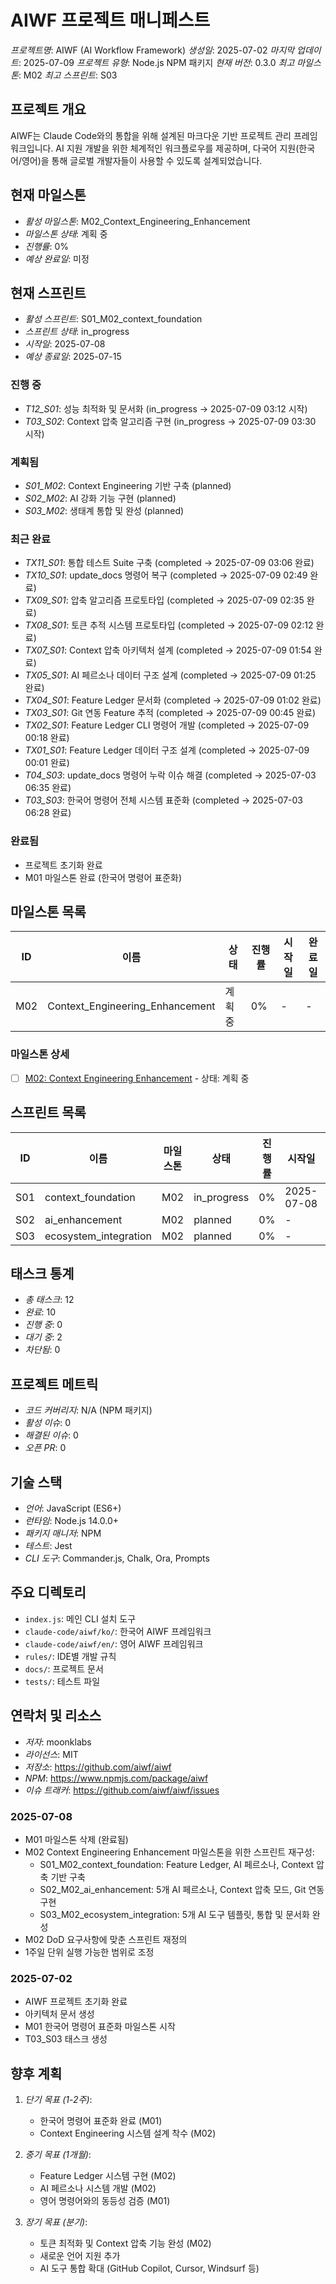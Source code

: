 # AIWF 프로젝트 매니페스트
*프로젝트명*: AIWF (AI Workflow Framework)
*생성일*: 2025-07-02
*마지막 업데이트*: 2025-07-09
*프로젝트 유형*: Node.js NPM 패키지
*현재 버전*: 0.3.0
*최고 마일스톤*: M02
*최고 스프린트*: S03

## 프로젝트 개요
AIWF는 Claude Code와의 통합을 위해 설계된 마크다운 기반 프로젝트 관리 프레임워크입니다. AI 지원 개발을 위한 체계적인 워크플로우를 제공하며, 다국어 지원(한국어/영어)을 통해 글로벌 개발자들이 사용할 수 있도록 설계되었습니다.

## 현재 마일스톤
- *활성 마일스톤*: M02_Context_Engineering_Enhancement
- *마일스톤 상태*: 계획 중
- *진행률*: 0%
- *예상 완료일*: 미정

## 현재 스프린트
- *활성 스프린트*: S01_M02_context_foundation
- *스프린트 상태*: in_progress
- *시작일*: 2025-07-08
- *예상 종료일*: 2025-07-15

### 진행 중
- *T12_S01*: 성능 최적화 및 문서화 (in_progress → 2025-07-09 03:12 시작)
- *T03_S02*: Context 압축 알고리즘 구현 (in_progress → 2025-07-09 03:30 시작)

### 계획됨
- *S01_M02*: Context Engineering 기반 구축 (planned)
- *S02_M02*: AI 강화 기능 구현 (planned)
- *S03_M02*: 생태계 통합 및 완성 (planned)

### 최근 완료
- *TX11_S01*: 통합 테스트 Suite 구축 (completed → 2025-07-09 03:06 완료)
- *TX10_S01*: update_docs 명령어 복구 (completed → 2025-07-09 02:49 완료)
- *TX09_S01*: 압축 알고리즘 프로토타입 (completed → 2025-07-09 02:35 완료)
- *TX08_S01*: 토큰 추적 시스템 프로토타입 (completed → 2025-07-09 02:12 완료)
- *TX07_S01*: Context 압축 아키텍처 설계 (completed → 2025-07-09 01:54 완료)
- *TX05_S01*: AI 페르소나 데이터 구조 설계 (completed → 2025-07-09 01:25 완료)
- *TX04_S01*: Feature Ledger 문서화 (completed → 2025-07-09 01:02 완료)
- *TX03_S01*: Git 연동 Feature 추적 (completed → 2025-07-09 00:45 완료)
- *TX02_S01*: Feature Ledger CLI 명령어 개발 (completed → 2025-07-09 00:18 완료)
- *TX01_S01*: Feature Ledger 데이터 구조 설계 (completed → 2025-07-09 00:01 완료)
- *T04_S03*: update_docs 명령어 누락 이슈 해결 (completed → 2025-07-03 06:35 완료)
- *T03_S03*: 한국어 명령어 전체 시스템 표준화 (completed → 2025-07-03 06:28 완료)

### 완료됨
- 프로젝트 초기화 완료
- M01 마일스톤 완료 (한국어 명령어 표준화)

## 마일스톤 목록
| ID  | 이름  | 상태  | 진행률 | 시작일  | 완료일 |
| --- | ----------- | ------- | ------ | ---------- | ------ |
| M02 | Context_Engineering_Enhancement | 계획 중 | 0%  | -  | -  |

### 마일스톤 상세
- [ ] [M02: Context Engineering Enhancement][1] - 상태: 계획 중

## 스프린트 목록
| ID  | 이름  | 마일스톤 | 상태  | 진행률 | 시작일  | 완료일 |
| --- | ----------------------------- | -------- | --------- | ------ | ---------- | ------ |
| S01 | context_foundation  | M02  | in_progress | 0%  | 2025-07-08 | -  |
| S02 | ai_enhancement  | M02  | planned  | 0%  | -  | -  |
| S03 | ecosystem_integration  | M02  | planned  | 0%  | -  | -  |

## 태스크 통계
- *총 태스크*: 12
- *완료*: 10
- *진행 중*: 0
- *대기 중*: 2
- *차단됨*: 0

## 프로젝트 메트릭
- *코드 커버리지*: N/A (NPM 패키지)
- *활성 이슈*: 0
- *해결된 이슈*: 0
- *오픈 PR*: 0

## 기술 스택
- *언어*: JavaScript (ES6+)
- *런타임*: Node.js 14.0.0+
- *패키지 매니저*: NPM
- *테스트*: Jest
- *CLI 도구*: Commander.js, Chalk, Ora, Prompts

## 주요 디렉토리
- `index.js`: 메인 CLI 설치 도구
- `claude-code/aiwf/ko/`: 한국어 AIWF 프레임워크
- `claude-code/aiwf/en/`: 영어 AIWF 프레임워크
- `rules/`: IDE별 개발 규칙
- `docs/`: 프로젝트 문서
- `tests/`: 테스트 파일

## 연락처 및 리소스
- *저자*: moonklabs
- *라이선스*: MIT
- *저장소*: https://github.com/aiwf/aiwf
- *NPM*: https://www.npmjs.com/package/aiwf
- *이슈 트래커*: https://github.com/aiwf/aiwf/issues

### 2025-07-08
- M01 마일스톤 삭제 (완료됨)
- M02 Context Engineering Enhancement 마일스톤을 위한 스프린트 재구성:
  - S01_M02_context_foundation: Feature Ledger, AI 페르소나, Context 압축 기반 구축
  - S02_M02_ai_enhancement: 5개 AI 페르소나, Context 압축 모드, Git 연동 구현
  - S03_M02_ecosystem_integration: 5개 AI 도구 템플릿, 통합 및 문서화 완성
- M02 DoD 요구사항에 맞춘 스프린트 재정의
- 1주일 단위 실행 가능한 범위로 조정

### 2025-07-02
- AIWF 프로젝트 초기화 완료
- 아키텍처 문서 생성
- M01 한국어 명령어 표준화 마일스톤 시작
- T03_S03 태스크 생성

## 향후 계획
1. *단기 목표 (1-2주)*:

   - 한국어 명령어 표준화 완료 (M01)
   - Context Engineering 시스템 설계 착수 (M02)

2. *중기 목표 (1개월)*:

   - Feature Ledger 시스템 구현 (M02)
   - AI 페르소나 시스템 개발 (M02)
   - 영어 명령어와의 동등성 검증 (M01)

3. *장기 목표 (분기)*:
   - 토큰 최적화 및 Context 압축 기능 완성 (M02)
   - 새로운 언어 지원 추가
   - AI 도구 통합 확대 (GitHub Copilot, Cursor, Windsurf 등)

[1]: 02_REQUIREMENTS/M02_Context_Engineering_Enhancement/M02_milestone_meta.md